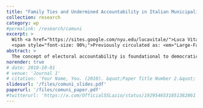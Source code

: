 ```yaml
---
title: "Family Ties and Undermined Accountability in Italian Municipalities"
collection: research
category: wp
#permalink: /research/comuni
excerpt: >
  With <a href="https://sites.google.com/nyu.edu/lucavitale/">Luca Vitale</a> (New York University)<br>
  <span style="font-size: 90%;">Previously circulated as: <em>"Large-Family Mayors: Undermined Accountability in Italian Municipalities"</em></span>
abstract: >
  The concept of electoral accountability is foundational to democratic systems. But can family ties undermine this core mechanism? While previous research has shown how factors like electoral competition, polarization, and access to information shape accountability, it has often overlooked the impact of politicians' connections and familial ties. We argue that politicians embedded in large family networks benefit from unconditional electoral support from their relatives, reducing their incentive to perform well in office. Employing a two-way fixed effects model and a regression discontinuity design in Italian municipal elections from 2000 to 2020, we find that mayors from larger families exhibit poorer economic performance. Crucially, our analysis further shows that large-family mayors are not electorally punished in the following elections for their poor performance. These findings reveal how family ties can alter politicians' incentives to perform and undermine accountability in democratic systems.
norender: true
# date: 2010-10-01
# venue: 'Journal 1'
# citation: 'Your Name, You. (2010). &quot;Paper Title Number 2.&quot; <i>Journal 1</i>. 1(2).'
slidesurl: '/files/comuni_slides.pdf'
paperurl: '/files/comuni_paper.pdf'
#twitterurl: 'https://x.com/OfficialSSLazio/status/1929546531851382861'
---
```


